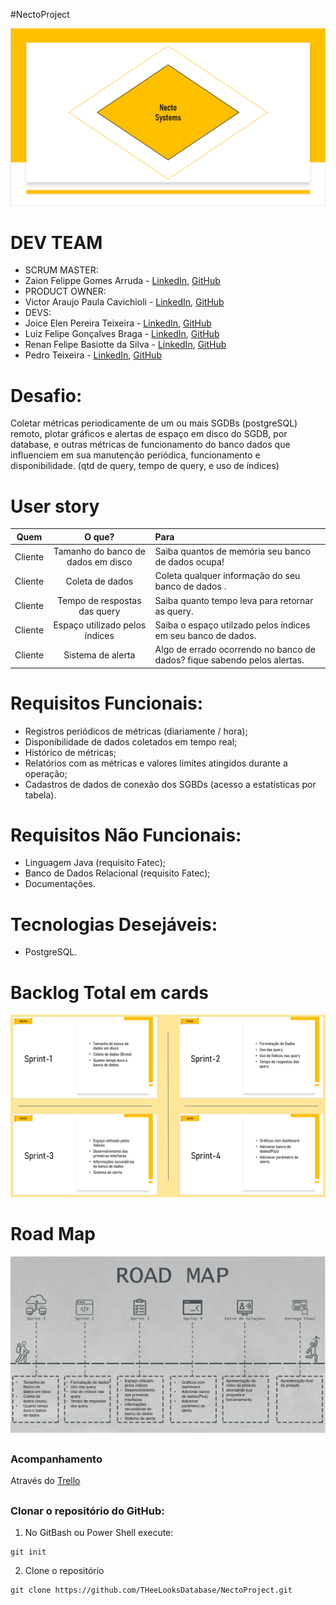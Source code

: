 #NectoProject

<p align="center">
  <img src="https://github.com/THeeLooksDatabase/NectoProject/blob/main/docs/logofinal.PNG">
  
<h1 align="left">DEV TEAM</h1>
 
- SCRUM MASTER: 
- Zaion Felippe Gomes Arruda - [LinkedIn](https://www.linkedin.com/in/zaion-gomes-b17657214/), [GitHub](https://github.com/ZaionKun)
- PRODUCT OWNER:
- Victor Araujo Paula Cavichioli - [LinkedIn](https://www.linkedin.com/in/victor-araujo-paula-cavichioli-9ab48418b/), [GitHub](https://github.com/VictorCavichioli)
- DEVS:
- Joice Elen Pereira Teixeira - [LinkedIn](https://www.linkedin.com/in/joice-elen-2a6309207/), [GitHub](https://github.com/jojoka1)
- Luiz Felipe Gonçalves Braga - [LinkedIn](https://www.linkedin.com/in/luiz-felipe-gon%C3%A7alves-braga-613179200/), [GitHub](https://github.com/Obrag)
- Renan Felipe Basiotte da Silva - [LinkedIn](https://www.linkedin.com/in/renan-basiotte-b8570314a/), [GitHub](https://github.com/renanbst)
- Pedro Teixeira - [LinkedIn](https://www.linkedin.com/in/pedrolteixeira/), [GitHub](https://github.com/pedr0luis)  


<h1 align="left">Desafio:</h1>

Coletar métricas periodicamente de um ou mais SGDBs (postgreSQL) remoto, plotar gráficos e alertas de espaço em disco do SGDB, por database, e outras métricas de funcionamento do banco dados que influenciem em sua manutenção periódica, funcionamento e disponibilidade. (qtd de query, tempo de query, e uso de índices)

<h1 align="left">User story</h1>
  
  <table>
<thead>
<tr>
<th align="center">Quem</th>
<th align="center">O que?</th>
<th align="left">Para</th>
</tr>
</thead>
<tbody>
<tr>
<td align="center">Cliente</td>
<td align="center">Tamanho do banco de dados em disco</td>
<td align="left">Saiba quantos de memória seu banco de dados ocupa!</td>
</tr>
<tr>
<td align="center">Cliente</td>
<td align="center">Coleta de dados</td>
<td align="left">Coleta qualquer informação do seu banco de dados .</td>
</tr>
<tr>
<td align="center">Cliente</td>
<td align="center">Tempo de respostas das query</td>
<td align="left">Saiba quanto tempo leva para retornar as query.</td>
</tr>
<tr>
<td align="center">Cliente</td>
<td align="center">Espaço utilizado pelos índices</td>
<td align="left">Saiba o espaço utilzado pelos índices em seu banco de dados.</td>
</tr>
<tr>
<td align="center">Cliente</td>
<td align="center">Sistema de alerta</td>
<td align="left">Algo de errado ocorrendo no banco de dados? fique sabendo pelos alertas.</td>
</tr>
</tbody>
</table>

<h1 align="left">Requisitos Funcionais:</h1>

- Registros periódicos de métricas (diariamente / hora);
- Disponibilidade de dados coletados em tempo real;
- Histórico de métricas;
- Relatórios com as métricas e valores limites atingidos durante a operação;
- Cadastros de dados de conexão dos SGBDs (acesso a estatísticas por tabela).

<h1 align="left">Requisitos Não Funcionais:</h1>

- Linguagem Java (requisito Fatec);
- Banco de Dados Relacional (requisito Fatec);
- Documentações.

<h1 align="left">Tecnologias Desejáveis:</h1>

- PostgreSQL.


<h1 align="left"Tecnologias utilizadas:</h1>

<h1 align="left">Backlog Total em cards</h1>
<p align="center">
  <img src="https://github.com/THeeLooksDatabase/NectoProject/blob/main/docs/backlogeral1.PNG">

<h1 align="left">Road Map</h1>
<p align="center">
  <img src="https://github.com/THeeLooksDatabase/NectoProject/blob/main/docs/road%20map.PNG">  
  


##

### Acompanhamento
Através do [Trello](https://trello.com/b/3aAilzlH/api)

##

### Clonar o repositório do GitHub:
1. No GitBash ou Power Shell execute:
```
git init
```
2. Clone o repositório
```
git clone https://github.com/THeeLooksDatabase/NectoProject.git
```

